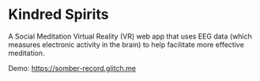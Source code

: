 # Kindred Spirits

A Social Meditation Virtual Reality (VR) web app that uses EEG data (which measures electronic activity in the brain) to help facilitate more effective meditation. 

Demo: https://somber-record.glitch.me
